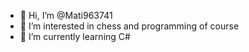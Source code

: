 - 👋 Hi, I’m @Mati963741
- 👀 I’m interested in chess and programming of course
- 🌱 I’m currently learning C#
